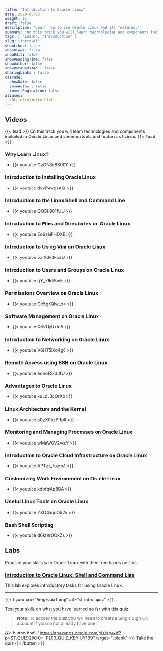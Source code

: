 ```yaml
---
title: "Introduction to Oracle Linux"
date: 2020-08-03
weight: 11
draft: false
description: "Learn how to use Oracle Linux and its features."
summary: "On this track you will learn technologies and components included in Oracle Linux and common tools and features of Linux."
tags: [ "Learn", "Introduction" ]
slug: "intro-ol"
showLikes: false
showViews: false
showEdit: false
showReadingTime: false
showAuthor: false
showDateUpdated : false
sharingLinks : false
cascade:
  showDate: false
  showAuthor: false
  invertPagination: false
aliases:
- /OL/intro/intro.html
---
```


## Videos

{{< lead >}} On this track you will learn technologies and components included in Oracle Linux and common tools and features of Linux. {{< /lead >}}

### Why Learn Linux?

- {{< youtube GzON3q8S00Y >}}

### Introduction to Installing Oracle Linux

- {{< youtube dvvP4wpsAQI >}}

### Introduction to the Linux Shell and Command Line

- {{< youtube QQSI_901fUU >}}

### Introduction to Files and Directories on Oracle Linux

- {{< youtube Eo6zhlFHDXE >}}

### Introduction to Using Vim on Oracle Linux

- {{< youtube 5xKldV3knzU >}}

### Introduction to Users and Groups on Oracle Linux

- {{< youtube rjY_Z9diSwE >}}

### Permissions Overview on Oracle Linux

- {{< youtube Ce5gXQlw_o4 >}}

### Software Management on Oracle Linux

- {{< youtube QiiVUyUxIc8 >}}

### Introduction to Networking on Oracle Linux

- {{< youtube V6HT5lXo4g0 >}}

### Remote Access using SSH on Oracle Linux

- {{< youtube ednoES-3JfU >}}

### Advantages to Oracle Linux

- {{< youtube xuLdJ3cQrXo >}}

### Linux Architecture and the Kernel

- {{< youtube a0zXGhzPRp8 >}}

### Monitoring and Managing Processes on Oracle Linux

- {{< youtube wMaWGV2yqtY >}}

### Introduction to Oracle Cloud Infrastructure on Oracle Linux

- {{< youtube APTzx_7azmA >}}

### Customizing Work Environment on Oracle Linux

- {{< youtube kdpfqiAp8BA >}}

### Useful Linux Tools on Oracle Linux

- {{< youtube ZXO4hqoO52o >}}

### Bash Shell Scripting

- {{< youtube d6ktKrOOkZs >}}

## Labs

Practice your skills with Oracle Linux with thee free hands on labs.

### [Introduction to Oracle Linux: Shell and Command Line](https://luna.oracle.com/lab/facec73e-8517-4314-877f-d4f8f429c5ab)

This lab explores introductory tasks for using Oracle Linux.

---

{{< figure src="/img/quiz1.png" alt="ol-intro-quiz" >}}

Test your skills on what you have learned so far with this quiz.

> **Note:** To access the quiz you will need to create a Single Sign On account if you do not already have one.

{{< button href="https://apexapps.oracle.com/pls/apex/f?p=ST_QUIZ:200:0::::P200_QUIZ_KEY:IJY139" target="_blank" >}}
Take the quiz
{{< /button >}}
